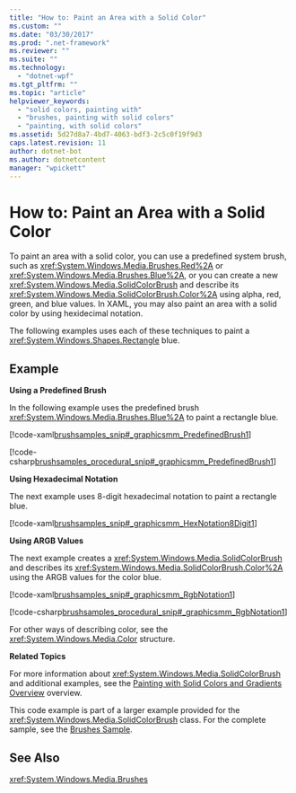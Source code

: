 ```yaml
---
title: "How to: Paint an Area with a Solid Color"
ms.custom: ""
ms.date: "03/30/2017"
ms.prod: ".net-framework"
ms.reviewer: ""
ms.suite: ""
ms.technology: 
  - "dotnet-wpf"
ms.tgt_pltfrm: ""
ms.topic: "article"
helpviewer_keywords: 
  - "solid colors, painting with"
  - "brushes, painting with solid colors"
  - "painting, with solid colors"
ms.assetid: 5d27d8a7-4bd7-4063-bdf3-2c5c0f19f9d3
caps.latest.revision: 11
author: dotnet-bot
ms.author: dotnetcontent
manager: "wpickett"
---
```

# How to: Paint an Area with a Solid Color
To paint an area with a solid color, you can use a predefined system brush, such as              <xref:System.Windows.Media.Brushes.Red%2A> or              <xref:System.Windows.Media.Brushes.Blue%2A>, or you can create a new              <xref:System.Windows.Media.SolidColorBrush> and describe its              <xref:System.Windows.Media.SolidColorBrush.Color%2A> using alpha, red, green, and blue values. In XAML, you may also paint an area with a solid color by using hexidecimal notation.  
  
 The following examples uses each of these techniques to paint a              <xref:System.Windows.Shapes.Rectangle> blue.  
  
## Example  
 **Using a Predefined Brush**  
  
 In the following example uses the predefined brush                      <xref:System.Windows.Media.Brushes.Blue%2A> to paint a rectangle blue.  
  
 [!code-xaml[brushsamples_snip#_graphicsmm_PredefinedBrush1](../../../../samples/snippets/csharp/VS_Snippets_Wpf/brushsamples_snip/CS/SolidColorBrushExample.xaml#_graphicsmm_predefinedbrush1)]  
  
 [!code-csharp[brushsamples_procedural_snip#_graphicsmm_PredefinedBrush1](../../../../samples/snippets/csharp/VS_Snippets_Wpf/brushsamples_procedural_snip/CSharp/SolidColorBrushExample.cs#_graphicsmm_predefinedbrush1)]  
  
 **Using Hexadecimal Notation**  
  
 The next example uses 8-digit hexadecimal notation to paint a rectangle blue.  
  
 [!code-xaml[brushsamples_snip#_graphicsmm_HexNotation8Digit1](../../../../samples/snippets/csharp/VS_Snippets_Wpf/brushsamples_snip/CS/SolidColorBrushExample.xaml#_graphicsmm_hexnotation8digit1)]  
  
 **Using ARGB Values**  
  
 The next example creates a                      <xref:System.Windows.Media.SolidColorBrush> and describes its                      <xref:System.Windows.Media.SolidColorBrush.Color%2A> using the ARGB values for the color blue.  
  
 [!code-xaml[brushsamples_snip#_graphicsmm_RgbNotation1](../../../../samples/snippets/csharp/VS_Snippets_Wpf/brushsamples_snip/CS/SolidColorBrushExample.xaml#_graphicsmm_rgbnotation1)]  
  
 [!code-csharp[brushsamples_procedural_snip#_graphicsmm_RgbNotation1](../../../../samples/snippets/csharp/VS_Snippets_Wpf/brushsamples_procedural_snip/CSharp/SolidColorBrushExample.cs#_graphicsmm_rgbnotation1)]  
  
 For other ways of describing color, see the                      <xref:System.Windows.Media.Color> structure.  
  
 **Related Topics**  
  
 For more information about                      <xref:System.Windows.Media.SolidColorBrush> and additional examples, see the                      [Painting with Solid Colors and Gradients Overview](../../../../docs/framework/wpf/graphics-multimedia/painting-with-solid-colors-and-gradients-overview.md) overview.  
  
 This code example is part of a larger example provided for the                      <xref:System.Windows.Media.SolidColorBrush> class. For the complete sample, see the                      [Brushes Sample](http://go.microsoft.com/fwlink/?LinkID=159973).  
  
## See Also  
 <xref:System.Windows.Media.Brushes>
